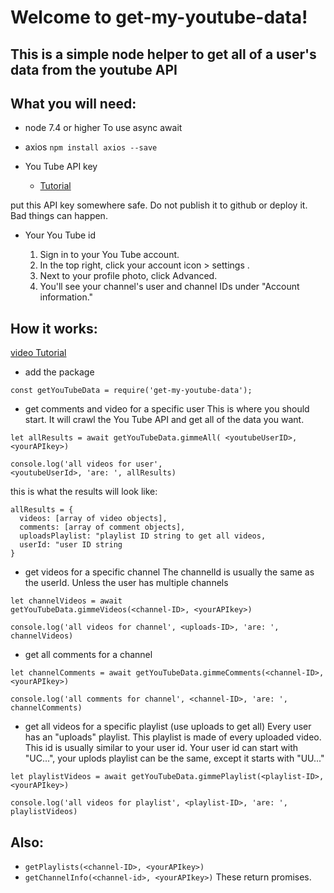 # Welcome to get-my-youtube-data!
## This is a simple node helper to get all of a user's data from the youtube API

## What you will need:
* node 7.4 or higher
  To use async await

* axios
```npm install axios --save```

* You Tube API key
  * [Tutorial](https://developers.google.com/youtube/v3/getting-started)

 put this API key somewhere safe. Do not publish it to github or deploy it. Bad things can happen. 
* Your You Tube id

  1. Sign in to your You Tube account.
  2. In the top right, click your account icon > settings .
  3. Next to your profile photo, click Advanced.
  4. You'll see your channel's user and channel IDs under "Account information."

## How it works:
[video Tutorial](https://youtu.be/03W_e71rsNk)

* add the package
```
const getYouTubeData = require('get-my-youtube-data');
```
* get comments and video for a specific user
This is where you should start. It will crawl the You Tube API and get all of the data you want.
```
let allResults = await getYouTubeData.gimmeAll( <youtubeUserID>, <yourAPIkey>)

console.log('all videos for user', 
<youtubeUserId>, 'are: ', allResults)
```
this is what the results will look like:
```
allResults = {
  videos: [array of video objects],
  comments: [array of comment objects],
  uploadsPlaylist: "playlist ID string to get all videos,
  userId: "user ID string
}
```
* get videos for a specific channel
The channelId is usually the same as the userId. Unless the user has multiple channels

```
let channelVideos = await 
getYouTubeData.gimmeVideos(<channel-ID>, <yourAPIkey>)

console.log('all videos for channel', <uploads-ID>, 'are: ', channelVideos)
```
* get all comments for a channel
```
let channelComments = await getYouTubeData.gimmeComments(<channel-ID>, <yourAPIkey>)

console.log('all comments for channel', <channel-ID>, 'are: ', channelComments)
```
* get all videos for a specific playlist (use uploads to get all)
Every user has an "uploads" playlist. This playlist is made of every uploaded video.
This id is usually similar to your user id. Your user id can start with "UC...", your uplods
playlist can be the same, except it starts with "UU..."
```
let playlistVideos = await getYouTubeData.gimmePlaylist(<playlist-ID>, <yourAPIkey>)

console.log('all videos for playlist', <playlist-ID>, 'are: ', playlistVideos)
```
## Also:
* ```getPlaylists(<channel-ID>, <yourAPIkey>)```
* ```getChannelInfo(<channel-id>, <yourAPIkey>)```
These return promises.